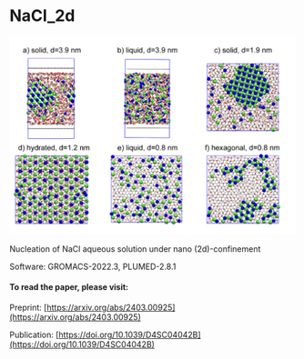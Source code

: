 # NaCl_2d


![NaCl_2d](nacl_2d.png)


Nucleation of NaCl aqueous solution under nano (2d)-confinement 

Software: GROMACS-2022.3, PLUMED-2.8.1


#### To read the paper, please visit:
Preprint: [https://arxiv.org/abs/2403.00925](https://arxiv.org/abs/2403.00925)

Publication: [https://doi.org/10.1039/D4SC04042B](https://doi.org/10.1039/D4SC04042B)

